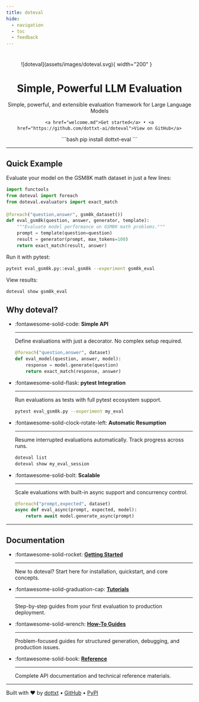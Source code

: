 ```yaml
---
title: doteval
hide:
  - navigation
  - toc
  - feedback
---
```


#

<div class="index-container" markdown style="max-width: 800px; margin: 0 auto;">

<figure markdown>
  ![doteval](assets/images/doteval.svg){ width="200" }
</figure>

<center>
    <h1 class="title">Simple, Powerful LLM Evaluation</h1>
    <p class="subtitle">Simple, powerful, and extensible evaluation framework for Large Language Models</p>

    <a href="welcome.md">Get started</a> • <a href="https://github.com/dottxt-ai/doteval">View on GitHub</a>

<div class="index-pre-code">
```bash
pip install dottxt-eval
```
</div>
</center>

---

## Quick Example

Evaluate your model on the GSM8K math dataset in just a few lines:

```python title="eval_gsm8k.py"
import functools
from doteval import foreach
from doteval.evaluators import exact_match

@foreach("question,answer", gsm8k_dataset())
def eval_gsm8k(question, answer, generator, template):
    """Evaluate model performance on GSM8K math problems."""
    prompt = template(question=question)
    result = generator(prompt, max_tokens=100)
    return exact_match(result, answer)
```

Run it with pytest:

```bash
pytest eval_gsm8k.py::eval_gsm8k --experiment gsm8k_eval
```

View results:

```bash
doteval show gsm8k_eval
```

## Why doteval?

<div class="grid cards" markdown>

-   :fontawesome-solid-code: **Simple API**

    ---

    Define evaluations with just a decorator. No complex setup required.

    ```python
    @foreach("question,answer", dataset)
    def eval_model(question, answer, model):
        response = model.generate(question)
        return exact_match(response, answer)
    ```

-   :fontawesome-solid-flask: **pytest Integration**

    ---

    Run evaluations as tests with full pytest ecosystem support.

    ```bash
    pytest eval_gsm8k.py --experiment my_eval
    ```

</div>

<div class="grid cards" markdown>

-   :fontawesome-solid-clock-rotate-left: **Automatic Resumption**

    ---

    Resume interrupted evaluations automatically. Track progress across runs.

    ```bash
    doteval list
    doteval show my_eval_session
    ```

-   :fontawesome-solid-bolt: **Scalable**

    ---

    Scale evaluations with built-in async support and concurrency control.

    ```python
    @foreach("prompt,expected", dataset)
    async def eval_async(prompt, expected, model):
        return await model.generate_async(prompt)
    ```

</div>

---

## Documentation

<div class="grid cards" markdown>

-   :fontawesome-solid-rocket: **[Getting Started](welcome.md)**

    ---

    New to doteval? Start here for installation, quickstart, and core concepts.

-   :fontawesome-solid-graduation-cap: **[Tutorials](tutorials/01-your-first-evaluation.md)**

    ---

    Step-by-step guides from your first evaluation to production deployment.

-   :fontawesome-solid-wrench: **[How-To Guides](how-to/index.md)**

    ---

    Problem-focused guides for structured generation, debugging, and production issues.

-   :fontawesome-solid-book: **[Reference](reference/index.md)**

    ---

    Complete API documentation and technical reference materials.

</div>

---

<div class="footer-info" markdown>

Built with ❤️ by [dottxt](https://dottxt.co) • [GitHub](https://github.com/dottxt-ai/doteval) • [PyPI](https://pypi.org/project/dottxt-eval/)

</div>

</div>
